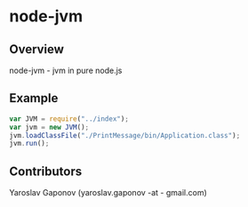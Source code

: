 node-jvm
========

## Overview

node-jvm - jvm in pure node.js


## Example

```javascript
var JVM = require("../index");
var jvm = new JVM();
jvm.loadClassFile("./PrintMessage/bin/Application.class");
jvm.run();
```

## Contributors

Yaroslav Gaponov (yaroslav.gaponov -at - gmail.com)